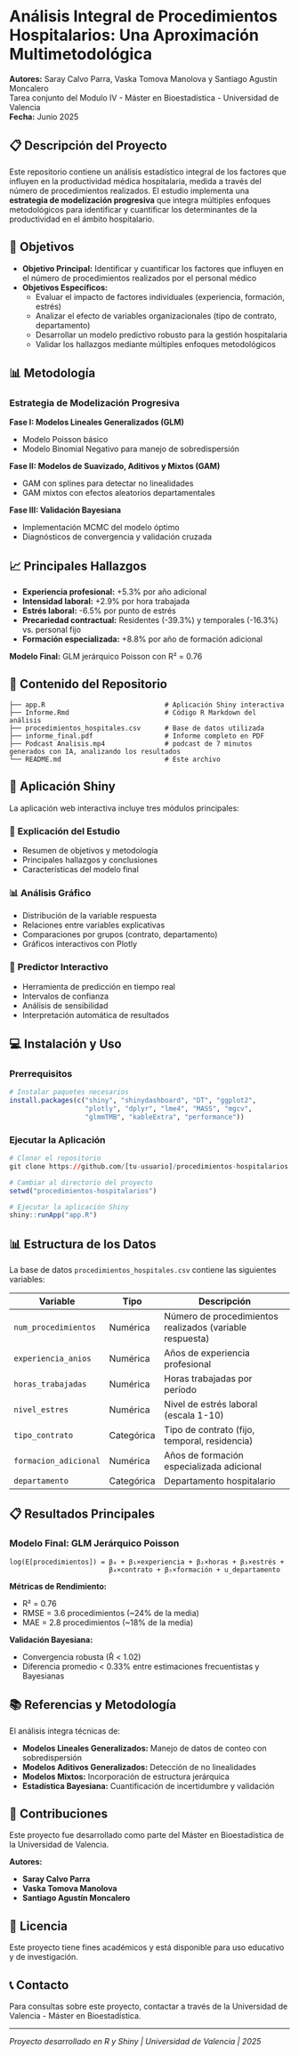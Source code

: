 # Análisis Integral de Procedimientos Hospitalarios: Una Aproximación Multimetodológica

**Autores:** Saray Calvo Parra, Vaska Tomova Manolova y Santiago Agustín Moncalero  
Tarea conjunto del Modulo IV - Máster en Bioestadística - Universidad de Valencia  
**Fecha:** Junio 2025

## 📋 Descripción del Proyecto

Este repositorio contiene un análisis estadístico integral de los factores que influyen en la productividad médica hospitalaria, medida a través del número de procedimientos realizados. El estudio implementa una **estrategia de modelización progresiva** que integra múltiples enfoques metodológicos para identificar y cuantificar los determinantes de la productividad en el ámbito hospitalario.

## 🎯 Objetivos

- **Objetivo Principal:** Identificar y cuantificar los factores que influyen en el número de procedimientos realizados por el personal médico
- **Objetivos Específicos:**
  - Evaluar el impacto de factores individuales (experiencia, formación, estrés)
  - Analizar el efecto de variables organizacionales (tipo de contrato, departamento)
  - Desarrollar un modelo predictivo robusto para la gestión hospitalaria
  - Validar los hallazgos mediante múltiples enfoques metodológicos

## 📊 Metodología

### Estrategia de Modelización Progresiva

**Fase I: Modelos Lineales Generalizados (GLM)**
- Modelo Poisson básico
- Modelo Binomial Negativo para manejo de sobredispersión

**Fase II: Modelos de Suavizado, Aditivos y Mixtos (GAM)**
- GAM con splines para detectar no linealidades
- GAM mixtos con efectos aleatorios departamentales

**Fase III: Validación Bayesiana**
- Implementación MCMC del modelo óptimo
- Diagnósticos de convergencia y validación cruzada

## 📈 Principales Hallazgos

- **Experiencia profesional:** +5.3% por año adicional
- **Intensidad laboral:** +2.9% por hora trabajada
- **Estrés laboral:** -6.5% por punto de estrés
- **Precariedad contractual:** Residentes (-39.3%) y temporales (-16.3%) vs. personal fijo
- **Formación especializada:** +8.8% por año de formación adicional

**Modelo Final:** GLM jerárquico Poisson con R² = 0.76

## 📁 Contenido del Repositorio

```
├── app.R                              # Aplicación Shiny interactiva
├── Informe.Rmd                        # Código R Markdown del análisis
├── procedimientos_hospitales.csv      # Base de datos utilizada
├── informe_final.pdf                  # Informe completo en PDF
├── Podcast Analisis.mp4               # podcast de 7 minutos generados con IA, analizando los resultados
└── README.md                          # Este archivo
```

## 🚀 Aplicación Shiny

La aplicación web interactiva incluye tres módulos principales:

### 📖 **Explicación del Estudio**
- Resumen de objetivos y metodología
- Principales hallazgos y conclusiones
- Características del modelo final

### 📊 **Análisis Gráfico**
- Distribución de la variable respuesta
- Relaciones entre variables explicativas
- Comparaciones por grupos (contrato, departamento)
- Gráficos interactivos con Plotly

### 🔮 **Predictor Interactivo**
- Herramienta de predicción en tiempo real
- Intervalos de confianza
- Análisis de sensibilidad
- Interpretación automática de resultados

## 💻 Instalación y Uso

### Prerrequisitos

```r
# Instalar paquetes necesarios
install.packages(c("shiny", "shinydashboard", "DT", "ggplot2", 
                   "plotly", "dplyr", "lme4", "MASS", "mgcv", 
                   "glmmTMB", "kableExtra", "performance"))
```

### Ejecutar la Aplicación

```r
# Clonar el repositorio
git clone https://github.com/[tu-usuario]/procedimientos-hospitalarios

# Cambiar al directorio del proyecto
setwd("procedimientos-hospitalarios")

# Ejecutar la aplicación Shiny
shiny::runApp("app.R")
```

## 📊 Estructura de los Datos

La base de datos `procedimientos_hospitales.csv` contiene las siguientes variables:

| Variable | Tipo | Descripción |
|----------|------|-------------|
| `num_procedimientos` | Numérica | Número de procedimientos realizados (variable respuesta) |
| `experiencia_anios` | Numérica | Años de experiencia profesional |
| `horas_trabajadas` | Numérica | Horas trabajadas por período |
| `nivel_estres` | Numérica | Nivel de estrés laboral (escala 1-10) |
| `tipo_contrato` | Categórica | Tipo de contrato (fijo, temporal, residencia) |
| `formacion_adicional` | Numérica | Años de formación especializada adicional |
| `departamento` | Categórica | Departamento hospitalario |

## 📋 Resultados Principales

### Modelo Final: GLM Jerárquico Poisson

```
log(E[procedimientos]) = β₀ + β₁×experiencia + β₂×horas + β₃×estrés + 
                         β₄×contrato + β₅×formación + u_departamento
```

**Métricas de Rendimiento:**
- R² = 0.76
- RMSE = 3.6 procedimientos (~24% de la media)
- MAE = 2.8 procedimientos (~18% de la media)

**Validación Bayesiana:**
- Convergencia robusta (R̂ < 1.02)
- Diferencia promedio < 0.33% entre estimaciones frecuentistas y Bayesianas

## 📚 Referencias y Metodología

El análisis integra técnicas de:
- **Modelos Lineales Generalizados:** Manejo de datos de conteo con sobredispersión
- **Modelos Aditivos Generalizados:** Detección de no linealidades
- **Modelos Mixtos:** Incorporación de estructura jerárquica
- **Estadística Bayesiana:** Cuantificación de incertidumbre y validación

## 🤝 Contribuciones

Este proyecto fue desarrollado como parte del Máster en Bioestadística de la Universidad de Valencia. 

**Autores:**
- **Saray Calvo Parra** 
- **Vaska Tomova Manolova** 
- **Santiago Agustín Moncalero**  

## 📄 Licencia

Este proyecto tiene fines académicos y está disponible para uso educativo y de investigación.

## 📞 Contacto

Para consultas sobre este proyecto, contactar a través de la Universidad de Valencia - Máster en Bioestadística.

---

*Proyecto desarrollado en R y Shiny | Universidad de Valencia | 2025*
